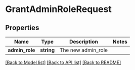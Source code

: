 # GrantAdminRoleRequest

## Properties
Name | Type | Description | Notes
------------ | ------------- | ------------- | -------------
**admin_role** | **string** | The new admin_role | 

[[Back to Model list]](../README.md#documentation-for-models) [[Back to API list]](../README.md#documentation-for-api-endpoints) [[Back to README]](../README.md)


